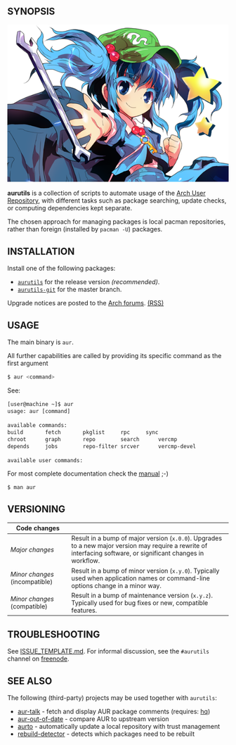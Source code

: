 ## SYNOPSIS
  
![logo](06Nitori1.png)

__aurutils__ is a collection of scripts to automate usage of the [Arch
User Repository](https://wiki.archlinux.org/index.php/Arch_User_Repository), 
with different tasks such as package searching, update checks, or computing 
dependencies kept separate.

The chosen approach for managing packages is local pacman
repositories, rather than foreign (installed by `pacman -U`)
packages.
  
## INSTALLATION

Install one of the following packages:

* [`aurutils`](https://aur.archlinux.org/packages/aurutils) for the
release version _(recommended)_.
* [`aurutils-git`](https://aur.archlinux.org/packages/aurutils-git)
for the master branch.

Upgrade notices are posted to the 
[Arch forums](https://bbs.archlinux.org/viewtopic.php?id=210621).
[(RSS)](https://bbs.archlinux.org/extern.php?action=feed&tid=210621&type=atom)

## USAGE

The main binary is `aur`.

All further capabilities are called by providing its specific command as the first argument
```sh
$ aur <command>
```

See:

```
[user@machine ~]$ aur
usage: aur [command]

available commands:
build		fetch		pkglist		rpc		sync
chroot		graph		repo		search		vercmp
depends		jobs		repo-filter	srcver		vercmp-devel

available user commands:

```

For most complete documentation check the [manual](man1/aur.1) ;-)

```sh
$ man aur
```

## VERSIONING

|Code changes||
|----|----|
|*Major changes*|Result in a bump of major version (`x.0.0`). Upgrades to a new major version may require a rewrite of interfacing software, or significant changes in workflow.|
|*Minor changes* (incompatible)|Result in a bump of minor version (`x.y.0`). Typically used when application names or command-line options change in a minor way.|
|*Minor changes* (compatible)|Result in a bump of maintenance version (`x.y.z`). Typically used for bug fixes or new, compatible features.|

## TROUBLESHOOTING

See [ISSUE_TEMPLATE.md](ISSUE_TEMPLATE.md). For informal discussion, see the 
`#aurutils` channel on [freenode](https://freenode.net/kb/answer/chat).

## SEE ALSO

The following (third-party) projects may be used together with `aurutils`:

* [aur-talk](https://aur.archlinux.org/packages/aur-talk-git/) - fetch and display AUR package comments (requires: [hq](https://www.archlinux.org/packages/community/x86_64/hq/))
* [aur-out-of-date](https://aur.archlinux.org/packages/aur-out-of-date/) - compare AUR to upstream version
* [aurto](https://aur.archlinux.org/packages/aurto/) - automatically update a local repository with trust management
* [rebuild-detector](https://aur.archlinux.org/packages/rebuild-detector/) - detects which packages need to be rebuilt
